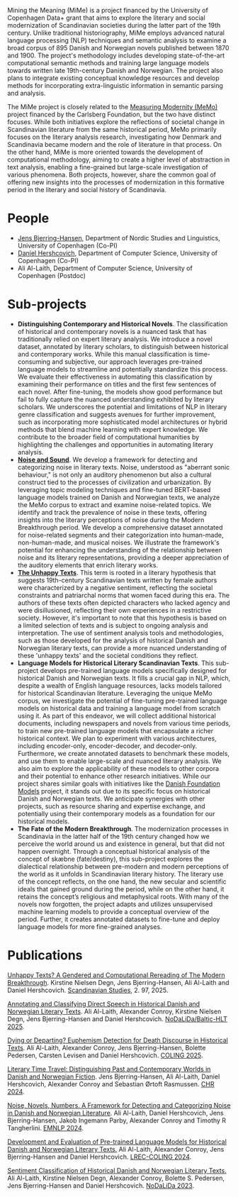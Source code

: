 Mining the Meaning (MiMe) is a project financed by the University of Copenhagen Data+ grant that aims to explore the literary and social modernization of Scandinavian societies during the latter part of the 19th century. Unlike traditional historiography, MiMe employs advanced natural language processing (NLP) techniques and semantic analysis to examine a broad corpus of 895 Danish and Norwegian novels published between 1870 and 1900. The project's methodology includes developing state-of-the-art computational semantic methods and training large language models towards written late 19th-century Danish and Norwegian. The project also plans to integrate existing conceptual knowledge resources and develop methods for incorporating extra-linguistic information in semantic parsing and analysis.

The MiMe project is closely related to the [Measuring Modernity (MeMo)](https://nors.ku.dk/english/research/projects/measuring-modernity/) project financed by the Carlsberg Foundation, but the two have distinct focuses. While both initiatives explore the reflections of societal change in Scandinavian literature from the same historical period, MeMo primarily focuses on the literary analysis research, investigating how Denmark and Scandinavia became modern and the role of literature in that process. On the other hand, MiMe is more oriented towards the development of computational methodology, aiming to create a higher level of abstraction in text analysis, enabling a fine-grained but large-scale investigation of various phenomena. Both projects, however, share the common goal of offering new insights into the processes of modernization in this formative period in the literary and social history of Scandinavia.

# People
- [Jens Bjerring-Hansen](https://nors.ku.dk/english/research/projects/measuring-modernity/?pure=da/persons/195540), Department of Nordic Studies and Linguistics, University of Copenhagen (Co-PI)
- [Daniel Hershcovich](https://danielhers.github.io/), Department of Computer Science, University of Copenhagen (Co-PI)
- Ali Al-Laith, Department of Computer Science, University of Copenhagen (Postdoc)

# Sub-projects
- **Distinguishing Contemporary and Historical Novels**. The classification of historical and contemporary novels is a nuanced task that has traditionally relied on expert literary analysis. We introduce a novel dataset, annotated by literary scholars, to distinguish between historical and contemporary works. While this manual classification is time-consuming and subjective, our approach leverages pre-trained language models to streamline and potentially standardize this process. We evaluate their effectiveness in automating this classification by examining their performance on titles and the first few sentences of each novel. After fine-tuning, the models show good performance but fail to fully capture the nuanced understanding exhibited by literary scholars. We underscores the potential and limitations of NLP in literary genre classification and suggests avenues for further improvement, such as incorporating more sophisticated model architectures or hybrid methods that blend machine learning with expert knowledge. We contribute to the broader field of computational humanities by highlighting the challenges and opportunities in automating literary analysis.
- **[Noise and Sound](https://github.com/mime-memo/Noise)**. We develop a framework for detecting and categorizing noise in literary texts. Noise, understood as "aberrant sonic behaviour," is not only an auditory phenomenon but also a cultural construct tied to the processes of civilization and urbanization. By leveraging topic modeling techniques and fine-tuned BERT-based language models trained on Danish and Norwegian texts, we analyze the MeMo corpus to extract and examine noise-related topics. We identify and track the prevalence of noise in these texts, offering insights into the literary perceptions of noise during the Modern Breakthrough period. We develop a comprehensive dataset annotated for noise-related segments and their categorization into human-made, non-human-made, and musical noises. We illustrate the framework's potential for enhancing the understanding of the relationship between noise and its literary representations, providing a deeper appreciation of the auditory elements that enrich literary works.
- **[The Unhappy Texts](https://github.com/mime-memo/unhappy)**. This term is rooted in a literary hypothesis that suggests 19th-century Scandinavian texts written by female authors were characterized by a negative sentiment, reflecting the societal constraints and patriarchal norms that women faced during this era. The authors of these texts often depicted characters who lacked agency and were disillusioned, reflecting their own experiences in a restrictive society. However, it's important to note that this hypothesis is based on a limited selection of texts and is subject to ongoing analysis and interpretation. The use of sentiment analysis tools and methodologies, such as those developed for the analysis of historical Danish and Norwegian literary texts, can provide a more nuanced understanding of these 'unhappy texts' and the societal conditions they reflect.
- **Language Models for Historical Literary Scandinavian Texts**. This sub-project develops pre-trained language models specifically designed for historical Danish and Norwegian texts. It fills a crucial gap in NLP, which, despite a wealth of English language resources, lacks models tailored for historical Scandinavian literature. Leveraging the unique MeMo corpus, we investigate the potential of fine-tuning pre-trained language models on historical data and training a language model from scratch using it. As part of this endeavor, we will collect additional historical documents, including newspapers and novels from various time periods, to train new pre-trained language models that encapsulate a richer historical context. We plan to experiment with various architectures, including encoder-only, encoder-decoder, and decoder-only. Furthermore, we create annotated datasets to benchmark these models, and use them to enable large-scale and nuanced literary analysis. We also aim to explore the applicability of these models to other corpora and their potential to enhance other research initiatives. While our project shares similar goals with initiatives like the [Danish Foundation Models](https://github.com/centre-for-humanities-computing/danish-foundation-models) project, it stands out due to its specific focus on historical Danish and Norwegian texts. We anticipate synergies with other projects, such as resource sharing and expertise exchange, and potentially using their contemporary models as a foundation for our historical models.
- **The Fate of the Modern Breakthrough**. The modernization processes in Scandinavia in the latter half of the 19th century changed how we perceive the world around us and existence in general, but that did not happen overnight. Through a conceptual historical analysis of the concept of skæbne (fate/destiny), this sub-project explores the dialectical relationship between pre-modern and modern perceptions of the world as it unfolds in Scandinavian literary history. The literary use of the concept reflects, on the one hand, the new secular and scientific ideals that gained ground during the period, while on the other hand, it retains the concept’s religious and metaphysical roots. With many of the novels now forgotten, the project adapts and utilizes unsupervised machine learning models to provide a conceptual overview of the period. Further, it creates annotated datasets to fine-tune and deploy language models for more fine-grained analyses.

# Publications
[Unhappy Texts? A Gendered and Computational Rereading of The Modern Breakthrough](https://sca.uwpress.org/content/97/1/1). Kirstine Nielsen Degn, Jens Bjerring-Hansen, Ali Al-Laith and Daniel Hershcovich. [Scandinavian Studies](https://www.jstor.org/journal/scanstud), 2. 97, 2025.

[Annotating and Classifying Direct Speech in Historical Danish and Norwegian Literary Texts](https://hdl.handle.net/10062/107192).
Ali Al-Laith, Alexander Conroy, Kirstine Nielsen Degn, Jens Bjerring-Hansen and Daniel Hershcovich. [NoDaLiDa/Baltic-HLT 2025](https://www.nodalida-bhlt2025.eu/).

[Dying or Departing? Euphemism Detection for Death Discourse in Historical Texts](https://aclanthology.org/2025.coling-main.90/).
Ali Al-Laith, Alexander Conroy, Jens Bjerring-Hansen, Bolette Pedersen, Carsten Levisen and Daniel Hershcovich. [COLING 2025](https://coling2025.org/).

[Literary Time Travel: Distinguishing Past and Contemporary Worlds in Danish and Norwegian Fiction](https://ceur-ws.org/Vol-3834/paper19.pdf).
Jens Bjerring-Hansen, Ali Al-Laith, Daniel Hershcovich, Alexander Conroy and Sebastian Ørtoft Rasmussen. [CHR 2024](https://dighumlab.org/events/chr2024-computational-humanities-research-conference/).

[Noise, Novels, Numbers. A Framework for Detecting and Categorizing Noise in Danish and Norwegian Literature](https://aclanthology.org/2024.emnlp-main.196/).
Ali Al-Laith, Daniel Hershcovich, Jens Bjerring-Hansen, Jakob Ingemann Parby, Alexander Conroy and Timothy R Tangherlini. [EMNLP 2024](https://2024.emnlp.org/).

[Development and Evaluation of Pre-trained Language Models for Historical Danish and Norwegian Literary Texts.](https://aclanthology.org/2024.lrec-main.431/) Ali Al-Laith, Alexander Conroy, Jens Bjerring-Hansen and Daniel Hershcovich. [LREC-COLING 2024](https://lrec-coling-2024.org/).

[Sentiment Classification of Historical Danish and Norwegian Literary Texts.](https://aclanthology.org/2023.nodalida-1.34/) Ali Al-Laith, Kirstine Nielsen Degn, Alexander Conroy, Bolette S. Pedersen, Jens Bjerring-Hansen and Daniel Hershcovich. [NoDaLiDa 2023](nodalida2023.fo).
